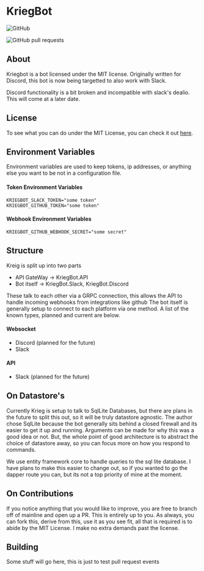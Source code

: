 # KriegBot

![GitHub](https://img.shields.io/github/license/jamesloyd/kriegbot)

![GitHub pull requests](https://img.shields.io/github/issues-pr/jamesloyd/kriegbot)


## About
Kriegbot is a bot licensed under the MIT license. Originally written for Discord, this bot is now being targetted to also work with Slack.

Discord functionality is a bit broken and incompatible with slack's dealio. This will come at a later date.

## License
To see what you can do under the MIT License, you can check it out [here](https://github.com/JamesLoyd/KriegBot/blob/mainline/LICENSE).

## Environment Variables 
Environment variables are used to keep tokens, ip addresses, or anything else you want to be not in a configuration file.

#### Token Environment Variables 

```
KRIEGBOT_SLACK_TOKEN="some token"
KRIEGBOT_GITHUB_TOKEN="some token"
```

#### Webhook Environment Variables
```
KRIEGBOT_GITHUB_WEBHOOK_SECRET="some secret"
```

## Structure
Kreig is split up into two parts

* API GateWay -> KriegBot.API
* Bot itself -> KriegBot.Slack, KriegBot.Discord

These talk to each other via a GRPC connection, this allows the API to handle incoming webhooks from integrations like github
The bot itself is generally setup to connect to each platform via one method. A list of the known types, planned and current are below.

#### Websocket
* Discord (planned for the future)
* Slack

#### API
* Slack (planned for the future)

## On Datastore's

Currently Krieg is setup to talk to SqlLite Databases, but there are plans in the future to split this out, so it will be truly datastore agnostic.
The author chose SqlLite because the bot generally sits behind a closed firewall and its easier to get it up and running. Arguments can be made for why this was a good idea or not.
But, the whole point of good architecture is to abstract the choice of datastore away, so you can focus more on how you respond to commands.

We use entity framework core to handle queries to the sql lite database. I have plans to make this easier to change out, so if you wanted to go the dapper route you can, but its not
a top priority of mine at the moment.

## On Contributions

If you notice anything that you would like to improve, you are free to branch off of mainline and open up a PR. This is entirely up to you.
As always, you can fork this, derive from this, use it as you see fit, all that is required is to abide by the MIT License. I make no extra demands past the license.

## Building
Some stuff will go here, this is just to test pull request events
